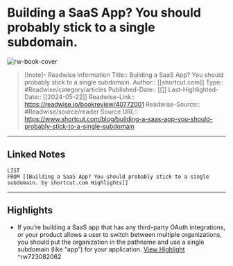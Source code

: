 # Building a SaaS App? You should probably stick to a single subdomain.

![rw-book-cover](https://readwise-assets.s3.amazonaws.com/media/uploaded_book_covers/profile_174804/63c95dff7ca404f53f9edcc4_building-a-saas-app-you-sh_Z8hkFNk.webp)
<br>
>[!note]- Readwise Information
>Title:: Building a SaaS App? You should probably stick to a single subdomain.
>Author:: [[shortcut.com]]
>Type:: #Readwise/category/articles
>Published-Date:: [[]]
>Last-Highlighted-Date:: [[2024-05-22]]
>Readwise-Link:: https://readwise.io/bookreview/40772001
>Readwise-Source:: #Readwise/source/reader
>Source URL:: https://www.shortcut.com/blog/building-a-saas-app-you-should-probably-stick-to-a-single-subdomain
--- 

## Linked Notes
```dataview
LIST
FROM [[Building a SaaS App? You should probably stick to a single subdomain. by shortcut.com Highlights]]
```

---

## Highlights
- If you’re building a SaaS app that has any third-party OAuth integrations, or your product allows a user to switch between multiple organizations, you should put the organization in the pathname and use a single subdomain (like “app”) for your application. [View Highlight](https://readwise.io/open/723082062) ^rw723082062
